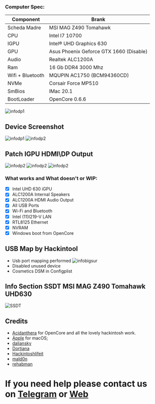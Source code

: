 ### Computer Spec:
| Component        | Brank                                    |
| ---------------- | ---------------------------------------- |
| Scheda Madre     | MSI MAG Z490 Tomahawk                    | 
| CPU              | Intel I7 10700                           | 
| IGPU             | Intel® UHD Graphics 630                  |
| GPU              | Asus Phoenix Geforce GTX 1660 (Disable)  |
| Audio            | Realtek ALC1200A                         |
| Ram              | 16 Gb DDR4 3000 Mhz                      |
| Wifi + Bluetooth | MQUPIN AC1750 (BCM94360CD)               |
| NVMe             | Corsair Force MP510                      |
| SmBios           | IMac 20.1                                |
| BootLoader       | OpenCore  0.6.6                          |

![infodp1](./Screenshot/1.jpg)

## Device Screenshot
![infodp1](./Screenshot/3.png)
![infodp2](./Screenshot/4.png)

## Patch IGPU HDMI\DP Output
![infodp2](./Screenshot/8.png)
![infodp2](./Screenshot/9.png)
![infodp2](./Screenshot/10.png)

### What works and What doesn't or WIP:
- [x] Intel UHD 630 iGPU
- [x] ALC1200A Internal Speakers
- [x] ALC1200A HDMI Audio Output
- [x] All USB Ports 
- [x] Wi-Fi and Bluetooth
- [x] Intel (11)I219-V LAN
- [x] RTL8125 Ethernet
- [x] NVRAM
- [x] Windows boot from OpenCore

## USB Map by Hackintool
- Usb port mapping performed
![infobigsur](./Screenshot/5.png)
- Disabled unused device
- Cosmetics DSM in Configplist

## Info Section SSDT MSI MAG Z490 Tomahawk UHD630
![SSDT](./Screenshot/7.png)

## Credits

- [Acidanthera](https://github.com/acidanthera) for OpenCore and all the lovely hackintosh work.
- [Apple](https://apple.com) for macOS;
- [daliansky](https://github.com/daliansky)
- [Dortiana](https://github.com/dortania)
- [Hackintoshlifeit](https://github.com/Hackintoshlifeit)
- [mald0n](https://github.com/MaLd0n)
- [rehabman](https://github.com/RehabMan)

# If you need help please contact us on [Telegram](https://t.me/HackintoshLife_it) or [Web](https://www.hackintoshlife.it/)
